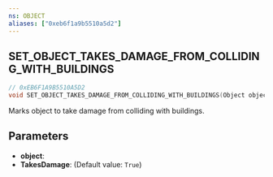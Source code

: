 ```yaml
---
ns: OBJECT
aliases: ["0xeb6f1a9b5510a5d2"]
---
```

## SET_OBJECT_TAKES_DAMAGE_FROM_COLLIDING_WITH_BUILDINGS

```c
// 0xEB6F1A9B5510A5D2
void SET_OBJECT_TAKES_DAMAGE_FROM_COLLIDING_WITH_BUILDINGS(Object object, bool TakesDamage);
```

Marks object to take damage from colliding with buildings.


## Parameters
* **object**: 
* **TakesDamage**: (Default value: `True`)
